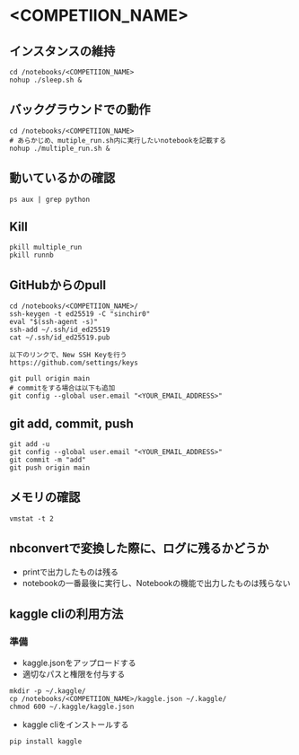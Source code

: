 # <COMPETIION_NAME>

## インスタンスの維持
```
cd /notebooks/<COMPETIION_NAME>
nohup ./sleep.sh &
```

## バックグラウンドでの動作
```
cd /notebooks/<COMPETIION_NAME>
# あらかじめ、mutiple_run.sh内に実行したいnotebookを記載する
nohup ./multiple_run.sh &
```

## 動いているかの確認
```
ps aux | grep python
```

## Kill
```
pkill multiple_run
pkill runnb
```

## GitHubからのpull
```
cd /notebooks/<COMPETIION_NAME>/
ssh-keygen -t ed25519 -C "sinchir0"
eval "$(ssh-agent -s)"
ssh-add ~/.ssh/id_ed25519
cat ~/.ssh/id_ed25519.pub
```

```
以下のリンクで、New SSH Keyを行う
https://github.com/settings/keys
```

```
git pull origin main
# commitをする場合は以下も追加
git config --global user.email "<YOUR_EMAIL_ADDRESS>"
```

## git add, commit, push

```
git add -u
git config --global user.email "<YOUR_EMAIL_ADDRESS>"
git commit -m "add"
git push origin main
```

## メモリの確認
```
vmstat -t 2
```

## nbconvertで変換した際に、ログに残るかどうか
- printで出力したものは残る
- notebookの一番最後に実行し、Notebookの機能で出力したものは残らない

## kaggle cliの利用方法

### 準備
- kaggle.jsonをアップロードする
- 適切なパスと権限を付与する
```
mkdir -p ~/.kaggle/
cp /notebooks/<COMPETIION_NAME>/kaggle.json ~/.kaggle/
chmod 600 ~/.kaggle/kaggle.json
```

- kaggle cliをインストールする
```
pip install kaggle
```
